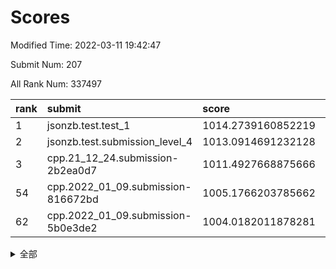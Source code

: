 # Scores

Modified Time: 2022-03-11 19:42:47

Submit Num: 207

All Rank Num: 337497

| rank |               submit               |       score        |       sigma        | pk_num |
| :--- | :--------------------------------- | :----------------- | :----------------- | :----- |
| 1    | jsonzb.test.test_1                 | 1014.2739160852219 | 0.8295630387211231 | 6519   |
| 2    | jsonzb.test.submission_level_4     | 1013.0914691232128 | 0.822680105538082  | 6525   |
| 3    | cpp.21_12_24.submission-2b2ea0d7   | 1011.4927668875666 | 0.7803922143361003 | 6516   |
| 54   | cpp.2022_01_09.submission-816672bd | 1005.1766203785662 | 0.7225477789502105 | 6521   |
| 62   | cpp.2022_01_09.submission-5b0e3de2 | 1004.0182011878281 | 0.7096689438655478 | 6524   |


<details>
<summary>全部</summary>

| rank |                 submit                 |       score        |       sigma        | pk_num |
| :--- | :------------------------------------- | :----------------- | :----------------- | :----- |
| 1    | jsonzb.test.test_1                     | 1014.2739160852219 | 0.8295630387211231 | 6519   |
| 2    | jsonzb.test.submission_level_4         | 1013.0914691232128 | 0.822680105538082  | 6525   |
| 3    | cpp.21_12_24.submission-2b2ea0d7       | 1011.4927668875666 | 0.7803922143361003 | 6516   |
| 4    | gobigger.level_3.submission_level_3_7  | 1011.3980054658663 | 0.7755615860038368 | 6523   |
| 5    | gobigger.level_3.submission_level_3_31 | 1011.2090658876226 | 0.7785048618164261 | 6522   |
| 6    | gobigger.level_3.submission_level_3_48 | 1010.9967002687736 | 0.7586772297768347 | 6519   |
| 7    | gobigger.level_3.submission_level_3_14 | 1010.9451006852032 | 0.7736025815791071 | 6523   |
| 8    | gobigger.level_3.submission_level_3_2  | 1010.9383506447016 | 0.7649164713668806 | 6520   |
| 9    | gobigger.level_3.submission_level_3_26 | 1010.9133622131067 | 0.7724438313763626 | 6521   |
| 10   | gobigger.level_3.submission_level_3_3  | 1010.8333365992097 | 0.7556748283229645 | 6522   |
| 11   | gobigger.level_3.submission_level_3_46 | 1010.7970014722177 | 0.7699834393001637 | 6520   |
| 12   | gobigger.level_3.submission_level_3_49 | 1010.7461302621538 | 0.7665431910526579 | 6526   |
| 13   | gobigger.level_3.submission_level_3_23 | 1010.666410229621  | 0.7819172208906219 | 6524   |
| 14   | gobigger.level_3.submission_level_3_30 | 1010.61876466613   | 0.7490817842565751 | 6521   |
| 15   | gobigger.level_3.submission_level_3_13 | 1010.6127932014801 | 0.7776769566862078 | 6521   |
| 16   | gobigger.level_3.submission_level_3_11 | 1010.5904172532948 | 0.7860390327550142 | 6519   |
| 17   | gobigger.level_3.submission_level_3_19 | 1010.5816938139745 | 0.7596442739404223 | 6519   |
| 18   | gobigger.level_3.submission_level_3_12 | 1010.5723243124066 | 0.7404636138079657 | 6518   |
| 19   | gobigger.level_3.submission_level_3_33 | 1010.5510105907385 | 0.7653551752444456 | 6525   |
| 20   | gobigger.level_3.submission_level_3_22 | 1010.4424755069522 | 0.784951518408128  | 6520   |
| 21   | gobigger.level_3.submission_level_3_45 | 1010.4369104402439 | 0.7786895940712057 | 6522   |
| 22   | gobigger.level_3.submission_level_3_28 | 1010.4363759950039 | 0.744759014082982  | 6525   |
| 23   | gobigger.level_3.submission_level_3_43 | 1010.407713003462  | 0.756985314077645  | 6523   |
| 24   | gobigger.level_3.submission_level_3_9  | 1010.3980281545004 | 0.7706656050957243 | 6518   |
| 25   | gobigger.level_3.submission_level_3_5  | 1010.3731845975336 | 0.7512372948886606 | 6525   |
| 26   | gobigger.level_3.submission_level_3_16 | 1010.3089808868369 | 0.7655289393553188 | 6518   |
| 27   | gobigger.level_3.submission_level_3_47 | 1010.2880765729394 | 0.7500026967352844 | 6519   |
| 28   | gobigger.level_3.submission_level_3_17 | 1010.1841463477476 | 0.781711611815784  | 6515   |
| 29   | gobigger.level_3.submission_level_3_15 | 1010.0968035245355 | 0.7509273539429433 | 6524   |
| 30   | gobigger.level_3.submission_level_3_42 | 1010.0659354470961 | 0.7597603277650036 | 6523   |
| 31   | gobigger.level_3.submission_level_3_24 | 1010.045276284362  | 0.7464860123577114 | 6517   |
| 32   | gobigger.level_3.submission_level_3_36 | 1009.9812390033298 | 0.756921733094787  | 6524   |
| 33   | gobigger.level_3.submission_level_3_37 | 1009.9543254632185 | 0.751194332197081  | 6528   |
| 34   | gobigger.level_3.submission_level_3_20 | 1009.8547208980746 | 0.7676669982734515 | 6524   |
| 35   | gobigger.level_3.submission_level_3_25 | 1009.8459234592652 | 0.7616563082043412 | 6519   |
| 36   | gobigger.level_3.submission_level_3_29 | 1009.832548578021  | 0.7405223391569444 | 6522   |
| 37   | gobigger.level_3.submission_level_3_18 | 1009.7881931344898 | 0.7596384038914187 | 6523   |
| 38   | gobigger.level_3.submission_level_3_34 | 1009.7508063414828 | 0.7528640715194141 | 6519   |
| 39   | gobigger.level_3.submission_level_3_6  | 1009.7113800050614 | 0.7515908427983992 | 6522   |
| 40   | gobigger.level_3.submission_level_3_0  | 1009.6785485114649 | 0.746310586046763  | 6521   |
| 41   | gobigger.level_3.submission_level_3_38 | 1009.6550038425913 | 0.7641422323775262 | 6525   |
| 42   | gobigger.level_3.submission_level_3_27 | 1009.6549557538125 | 0.7361707942330167 | 6525   |
| 43   | gobigger.level_3.submission_level_3_40 | 1009.6313496504426 | 0.7740797181468867 | 6523   |
| 44   | gobigger.level_3.submission_level_3_1  | 1009.6065169665084 | 0.7434067717857273 | 6523   |
| 45   | gobigger.level_3.submission_level_3_39 | 1009.5386221820263 | 0.7462349290686644 | 6524   |
| 46   | gobigger.level_3.submission_level_3_10 | 1009.5041534397243 | 0.7557831027911072 | 6521   |
| 47   | gobigger.level_3.submission_level_3_44 | 1009.4341788770362 | 0.7527370405233829 | 6520   |
| 48   | gobigger.level_3.submission_level_3_8  | 1009.3420511927467 | 0.7509593259989695 | 6523   |
| 49   | gobigger.level_3.submission_level_3_4  | 1009.2958982789844 | 0.750399587361325  | 6524   |
| 50   | gobigger.level_3.submission_level_3_41 | 1009.1331799194146 | 0.7554692804163264 | 6525   |
| 51   | gobigger.level_3.submission_level_3_35 | 1008.9821781036514 | 0.7407364546070146 | 6518   |
| 52   | gobigger.level_3.submission_level_3_21 | 1008.9063711444752 | 0.7692509548361556 | 6520   |
| 53   | gobigger.level_3.submission_level_3_32 | 1008.349402880528  | 0.7606756469665877 | 6523   |
| 54   | cpp.2022_01_09.submission-816672bd     | 1005.1766203785662 | 0.7225477789502105 | 6521   |
| 55   | gobigger.level_1.submission_level_1_0  | 1004.8659056998526 | 0.7241811464358927 | 6526   |
| 56   | gobigger.level_1.submission_level_1_45 | 1004.7805644307045 | 0.7175814347707583 | 6522   |
| 57   | gobigger.level_1.submission_level_1_24 | 1004.3869982951963 | 0.7197281593950575 | 6522   |
| 58   | gobigger.level_1.submission_level_1_43 | 1004.3091279184869 | 0.7090327058771535 | 6521   |
| 59   | gobigger.level_1.submission_level_1_13 | 1004.149679913794  | 0.7322504450109174 | 6526   |
| 60   | gobigger.level_1.submission_level_1_19 | 1004.0740921318153 | 0.7181880632087727 | 6523   |
| 61   | gobigger.level_1.submission_level_1_36 | 1004.0211590311947 | 0.7040204372546126 | 6515   |
| 62   | cpp.2022_01_09.submission-5b0e3de2     | 1004.0182011878281 | 0.7096689438655478 | 6524   |
| 63   | gobigger.level_1.submission_level_1_16 | 1003.9400947509669 | 0.7177607280091344 | 6518   |
| 64   | gobigger.level_1.submission_level_1_9  | 1003.90713158428   | 0.7416892218143724 | 6525   |
| 65   | gobigger.level_1.submission_level_1_1  | 1003.7836989667331 | 0.7098360632980985 | 6524   |
| 66   | gobigger.level_1.submission_level_1_26 | 1003.77928540185   | 0.7188814901419678 | 6521   |
| 67   | gobigger.level_1.submission_level_1_31 | 1003.7378546729603 | 0.7096878455037612 | 6523   |
| 68   | gobigger.level_1.submission_level_1_2  | 1003.7289142188026 | 0.7125775177747785 | 6515   |
| 69   | gobigger.level_1.submission_level_1_14 | 1003.7051752500123 | 0.7265398036073226 | 6522   |
| 70   | gobigger.level_1.submission_level_1_48 | 1003.7024663564292 | 0.7197162739053417 | 6518   |
| 71   | gobigger.level_1.submission_level_1_7  | 1003.6728048079659 | 0.718460389055195  | 6519   |
| 72   | gobigger.level_1.submission_level_1_5  | 1003.6518607366861 | 0.723022316069317  | 6524   |
| 73   | gobigger.level_1.submission_level_1_37 | 1003.62074548442   | 0.7045589649977908 | 6521   |
| 74   | gobigger.level_1.submission_level_1_4  | 1003.5800047044054 | 0.7181483211167347 | 6525   |
| 75   | gobigger.level_1.submission_level_1_21 | 1003.5277346767053 | 0.7149318233786742 | 6519   |
| 76   | gobigger.level_1.submission_level_1_27 | 1003.4528212491095 | 0.7193387208478406 | 6519   |
| 77   | gobigger.level_1.submission_level_1_18 | 1003.441169384355  | 0.7185460355068201 | 6527   |
| 78   | gobigger.level_1.submission_level_1_33 | 1003.3770192990535 | 0.7058479553382585 | 6525   |
| 79   | gobigger.level_1.submission_level_1_35 | 1003.3405098372325 | 0.7103122577910768 | 6521   |
| 80   | gobigger.level_1.submission_level_1_25 | 1003.3391110903178 | 0.7134984835581356 | 6525   |
| 81   | gobigger.level_1.submission_level_1_38 | 1003.3187600610073 | 0.7221377227330539 | 6522   |
| 82   | gobigger.level_1.submission_level_1_29 | 1003.2594364106614 | 0.7220607934732534 | 6528   |
| 83   | gobigger.level_1.submission_level_1_34 | 1003.2368013779649 | 0.708044460624328  | 6524   |
| 84   | gobigger.level_1.submission_level_1_42 | 1003.2313801410128 | 0.7309607703397186 | 6523   |
| 85   | gobigger.level_1.submission_level_1_30 | 1003.1726543536274 | 0.7209149987306167 | 6516   |
| 86   | gobigger.level_1.submission_level_1_46 | 1003.1652701299184 | 0.7229192083525438 | 6524   |
| 87   | gobigger.level_1.submission_level_1_15 | 1003.1616291663372 | 0.7156406630798003 | 6524   |
| 88   | gobigger.level_1.submission_level_1_20 | 1003.12958880813   | 0.7156279401158583 | 6524   |
| 89   | gobigger.level_1.submission_level_1_44 | 1003.0833351749155 | 0.7317498846149441 | 6520   |
| 90   | gobigger.level_1.submission_level_1_10 | 1003.0599375062917 | 0.7146944172045134 | 6522   |
| 91   | gobigger.level_1.submission_level_1_17 | 1003.0136386121354 | 0.7172113469099625 | 6521   |
| 92   | gobigger.level_1.submission_level_1_3  | 1003.0122471000495 | 0.7145586213552186 | 6522   |
| 93   | gobigger.level_1.submission_level_1_32 | 1002.9811211747568 | 0.7075258094345662 | 6522   |
| 94   | gobigger.level_1.submission_level_1_11 | 1002.8921012124142 | 0.7182659606358323 | 6520   |
| 95   | gobigger.level_1.submission_level_1_40 | 1002.7032005653483 | 0.7077627530250602 | 6520   |
| 96   | gobigger.level_1.submission_level_1_28 | 1002.5963570539526 | 0.7144331122159593 | 6519   |
| 97   | gobigger.level_1.submission_level_1_12 | 1002.5703049412829 | 0.7176328830948613 | 6525   |
| 98   | gobigger.level_1.submission_level_1_6  | 1002.4517279842471 | 0.7173228660575943 | 6518   |
| 99   | gobigger.level_1.submission_level_1_49 | 1002.4411087274044 | 0.7075351211434987 | 6521   |
| 100  | gobigger.level_1.submission_level_1_22 | 1002.3025281378813 | 0.705956223207568  | 6521   |
| 101  | gobigger.level_1.submission_level_1_47 | 1002.287050023957  | 0.7086746859042652 | 6521   |
| 102  | gobigger.level_1.submission_level_1_39 | 1002.1535637375139 | 0.7089437678277538 | 6521   |
| 103  | gobigger.level_1.submission_level_1_41 | 1002.0846194527766 | 0.7069365963843632 | 6523   |
| 104  | gobigger.level_1.submission_level_1_23 | 1001.4561662553863 | 0.7061448289852815 | 6521   |
| 105  | gobigger.level_1.submission_level_1_8  | 1001.3663762227446 | 0.7081430256780445 | 6525   |
| 106  | gobigger.random.submission_random_22   | 997.34634456515    | 0.7047278262503168 | 6521   |
| 107  | gobigger.random.submission_random_35   | 997.1082125050252  | 0.7041632147119853 | 6522   |
| 108  | gobigger.random.submission_random_38   | 997.0756305913093  | 0.7176701737473273 | 6521   |
| 109  | gobigger.random.submission_random_6    | 997.0290563565165  | 0.7232429095163128 | 6522   |
| 110  | gobigger.random.submission_random_29   | 996.8906920107985  | 0.7075168883215387 | 6524   |
| 111  | gobigger.random.submission_random_4    | 996.8407416307741  | 0.7150301961314747 | 6520   |
| 112  | gobigger.random.submission_random_46   | 996.6946493985461  | 0.7127353990628645 | 6515   |
| 113  | gobigger.random.submission_random_36   | 996.6627935761558  | 0.7063064867240251 | 6521   |
| 114  | gobigger.random.submission_random_31   | 996.6597431963855  | 0.7029476056741398 | 6525   |
| 115  | gobigger.random.submission_random_21   | 996.6189739049361  | 0.707938075914612  | 6520   |
| 116  | gobigger.random.submission_random_41   | 996.5684294322022  | 0.7167568366327208 | 6523   |
| 117  | gobigger.random.submission_random_47   | 996.4943857384962  | 0.7158516470433224 | 6524   |
| 118  | gobigger.random.submission_random_12   | 996.4832767396317  | 0.7104144650633816 | 6516   |
| 119  | gobigger.random.submission_random_45   | 996.4722068162644  | 0.7046121487846083 | 6517   |
| 120  | gobigger.random.submission_random_27   | 996.4671265398385  | 0.716231300837191  | 6521   |
| 121  | gobigger.random.submission_random_33   | 996.4010934864086  | 0.697984451584949  | 6526   |
| 122  | gobigger.random.submission_random_17   | 996.3646275524007  | 0.7264455355322258 | 6518   |
| 123  | gobigger.random.submission_random_9    | 996.3055695514896  | 0.710748567283419  | 6517   |
| 124  | gobigger.random.submission_random_34   | 996.15037950988    | 0.7206316737100859 | 6518   |
| 125  | gobigger.random.submission_random_10   | 996.0126154902513  | 0.7092381669395776 | 6521   |
| 126  | gobigger.random.submission_random_24   | 996.0043878678184  | 0.7251420341975442 | 6518   |
| 127  | gobigger.random.submission_random_15   | 995.9854477182222  | 0.7131623357224268 | 6520   |
| 128  | gobigger.random.submission_random_32   | 995.8578936902323  | 0.7197027181203302 | 6526   |
| 129  | gobigger.random.submission_random_44   | 995.8152295002136  | 0.7148487449378469 | 6519   |
| 130  | gobigger.random.submission_random_19   | 995.7941198629677  | 0.7084602430696624 | 6525   |
| 131  | gobigger.random.submission_random_39   | 995.7918555738529  | 0.7119626378751546 | 6523   |
| 132  | gobigger.random.submission_random_25   | 995.7352142783191  | 0.7257368068314777 | 6523   |
| 133  | gobigger.random.submission_random_28   | 995.7232302636418  | 0.7173374830917336 | 6526   |
| 134  | gobigger.random.submission_random_48   | 995.7217861932382  | 0.7143205527047282 | 6519   |
| 135  | gobigger.random.submission_random_40   | 995.7049627773572  | 0.7126794802385912 | 6518   |
| 136  | gobigger.random.submission_random_11   | 995.7018504545283  | 0.7116234656868468 | 6521   |
| 137  | gobigger.random.submission_random_49   | 995.6887324920345  | 0.7198382635358419 | 6522   |
| 138  | gobigger.random.submission_random_3    | 995.6515963142839  | 0.7157106625877017 | 6519   |
| 139  | gobigger.random.submission_random_26   | 995.6075175892812  | 0.7200123914546347 | 6522   |
| 140  | gobigger.random.submission_random_13   | 995.5624264184302  | 0.7020056613029251 | 6523   |
| 141  | gobigger.random.submission_random_5    | 995.5281110168366  | 0.7147149072423595 | 6524   |
| 142  | gobigger.random.submission_random_23   | 995.5196523627278  | 0.6976185132026499 | 6521   |
| 143  | gobigger.random.submission_random_43   | 995.4516365234068  | 0.7189221288902545 | 6523   |
| 144  | gobigger.random.submission_random_2    | 995.4335684514947  | 0.6975701508041597 | 6520   |
| 145  | gobigger.random.submission_random_16   | 995.4255686687937  | 0.7304507336154126 | 6518   |
| 146  | gobigger.random.submission_random_0    | 995.4158200682988  | 0.7069629079975768 | 6527   |
| 147  | gobigger.random.submission_random_1    | 995.30227679816    | 0.7006828370471909 | 6523   |
| 148  | gobigger.random.submission_random_7    | 995.2105936696956  | 0.7236971950375722 | 6523   |
| 149  | gobigger.random.submission_random_30   | 995.1854957984119  | 0.7117924687784825 | 6524   |
| 150  | gobigger.random.submission_random_20   | 995.1850943496884  | 0.7362999268563282 | 6519   |
| 151  | gobigger.random.submission_random_42   | 995.1801608494999  | 0.7144700823236729 | 6523   |
| 152  | gobigger.random.submission_random_8    | 995.1505501300412  | 0.7152467208067923 | 6519   |
| 153  | gobigger.random.submission_random_14   | 995.069172674218   | 0.7200877754474118 | 6527   |
| 154  | gobigger.random.submission_random_18   | 995.0565624690719  | 0.7164973540353929 | 6519   |
| 155  | gobigger.random.submission_random_37   | 994.8439274662943  | 0.7162749894255247 | 6520   |
| 156  | gobigger.level_2.submission_level_2_18 | 993.9244913784675  | 0.7322571772553257 | 6515   |
| 157  | gobigger.level_2.submission_level_2_48 | 993.4661958151477  | 0.7569219762195752 | 6524   |
| 158  | gobigger.level_2.submission_level_2_40 | 993.3905569116831  | 0.7513886630497966 | 6526   |
| 159  | gobigger.level_2.submission_level_2_17 | 993.2145519480567  | 0.7461737434263855 | 6523   |
| 160  | gobigger.level_2.submission_level_2_34 | 993.0781072683995  | 0.744832665402293  | 6521   |
| 161  | gobigger.level_2.submission_level_2_38 | 993.0642441305644  | 0.742842045870716  | 6521   |
| 162  | gobigger.level_2.submission_level_2_30 | 993.040473175704   | 0.7331815021297592 | 6521   |
| 163  | gobigger.level_2.submission_level_2_8  | 993.0085357047242  | 0.7434264232629716 | 6521   |
| 164  | gobigger.level_2.submission_level_2_33 | 992.8696518941655  | 0.7279681995161146 | 6520   |
| 165  | gobigger.level_2.submission_level_2_12 | 992.8525601994529  | 0.7466598650586249 | 6524   |
| 166  | gobigger.level_2.submission_level_2_47 | 992.8460902478661  | 0.7262691458003229 | 6518   |
| 167  | gobigger.level_2.submission_level_2_39 | 992.831888664255   | 0.746632743454594  | 6522   |
| 168  | gobigger.level_2.submission_level_2_21 | 992.7710154775712  | 0.7236083105092639 | 6522   |
| 169  | gobigger.level_2.submission_level_2_27 | 992.6020839201697  | 0.7378165139618859 | 6522   |
| 170  | gobigger.level_2.submission_level_2_15 | 992.5930308631007  | 0.7411358780576907 | 6524   |
| 171  | gobigger.level_2.submission_level_2_2  | 992.5837088863037  | 0.7425675867491002 | 6519   |
| 172  | gobigger.level_2.submission_level_2_23 | 992.474317115707   | 0.7566620376292921 | 6522   |
| 173  | gobigger.level_2.submission_level_2_43 | 992.4471185489818  | 0.742799807737631  | 6517   |
| 174  | gobigger.level_2.submission_level_2_25 | 992.4448056393402  | 0.7412322067631125 | 6522   |
| 175  | gobigger.level_2.submission_level_2_24 | 992.4144538957374  | 0.7365130099580716 | 6524   |
| 176  | gobigger.level_2.submission_level_2_22 | 992.3854131950634  | 0.7396249849902038 | 6514   |
| 177  | gobigger.level_2.submission_level_2_29 | 992.2333209979771  | 0.7464819749382329 | 6522   |
| 178  | gobigger.level_2.submission_level_2_4  | 992.2142609931018  | 0.7367374113473477 | 6527   |
| 179  | gobigger.level_2.submission_level_2_10 | 992.1932424309126  | 0.7447254226953106 | 6524   |
| 180  | gobigger.level_2.submission_level_2_20 | 992.1389863595552  | 0.7732337057356888 | 6521   |
| 181  | gobigger.level_2.submission_level_2_19 | 992.063703757745   | 0.7494628794919803 | 6523   |
| 182  | gobigger.level_2.submission_level_2_42 | 992.0573387742498  | 0.7488175107711381 | 6520   |
| 183  | gobigger.level_2.submission_level_2_31 | 992.0019920390366  | 0.7388696905286266 | 6524   |
| 184  | gobigger.level_2.submission_level_2_9  | 991.9803793478218  | 0.7508763063427781 | 6522   |
| 185  | gobigger.level_2.submission_level_2_6  | 991.9285561870515  | 0.7554345071436455 | 6519   |
| 186  | gobigger.level_2.submission_level_2_49 | 991.8683087334458  | 0.7374360739130846 | 6520   |
| 187  | gobigger.level_2.submission_level_2_28 | 991.844530958192   | 0.7726495630747698 | 6522   |
| 188  | gobigger.level_2.submission_level_2_35 | 991.8388481993021  | 0.7539353899154974 | 6519   |
| 189  | gobigger.level_2.submission_level_2_16 | 991.8161044642313  | 0.7736926705952937 | 6520   |
| 190  | gobigger.level_2.submission_level_2_7  | 991.7480923777972  | 0.7520368248819664 | 6525   |
| 191  | gobigger.level_2.submission_level_2_46 | 991.6904012470936  | 0.7374796397138237 | 6522   |
| 192  | gobigger.level_2.submission_level_2_45 | 991.6034094170228  | 0.755423944448285  | 6525   |
| 193  | gobigger.level_2.submission_level_2_0  | 991.4688576901556  | 0.7426892707362259 | 6526   |
| 194  | gobigger.level_2.submission_level_2_11 | 991.4622480002492  | 0.7442414188561083 | 6524   |
| 195  | gobigger.level_2.submission_level_2_41 | 991.1070884118401  | 0.7413151307431511 | 6520   |
| 196  | gobigger.level_2.submission_level_2_26 | 991.0371161137433  | 0.7696034118689604 | 6520   |
| 197  | gobigger.level_2.submission_level_2_5  | 990.8788037185725  | 0.7759275126996409 | 6521   |
| 198  | gobigger.level_2.submission_level_2_14 | 990.730249340755   | 0.757070768238885  | 6520   |
| 199  | gobigger.level_2.submission_level_2_3  | 990.6996372835084  | 0.756023532297534  | 6526   |
| 200  | gobigger.level_2.submission_level_2_36 | 990.6479590098543  | 0.7495244019532137 | 6521   |
| 201  | gobigger.level_2.submission_level_2_13 | 990.3433462432679  | 0.7581702589974217 | 6525   |
| 202  | gobigger.level_2.submission_level_2_1  | 990.1723077484636  | 0.7475024773367214 | 6523   |
| 203  | gobigger.level_2.submission_level_2_37 | 990.1046642262462  | 0.7802246778065332 | 6520   |
| 204  | gobigger.level_2.submission_level_2_44 | 989.9039926022787  | 0.7821193567303468 | 6525   |
| 205  | gobigger.level_2.submission_level_2_32 | 989.8770615214011  | 0.7877952973062167 | 6525   |
| 206  | gobigger.none.submission_none_1        | 979.2982661187448  | 1.2276424967841368 | 6526   |
| 207  | gobigger.none.submission_none_0        | 977.2570561273435  | 1.3186429984702674 | 6520   |

</details>
